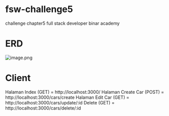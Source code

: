 # fsw-challenge5
challenge chapter5 full stack developer binar academy


# ERD
![image.png]({/public/images/erd.png})

# Client
Halaman Index (GET) = http://localhost:3000/
Halaman Create Car (POST) = http://localhost:3000/cars/create
Halaman Edit Car (GET) = http://localhost:3000/cars/update/:id
Delete (GET) = http://localhost:3000/cars/delete/:id